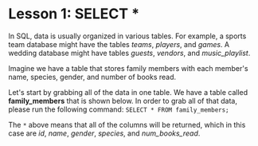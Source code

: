 # Lesson 1: SELECT *

In SQL, data is usually organized in various tables. For example, a sports team database might have the tables *teams*, *players*, and *games*. A wedding database might have tables *guests*, *vendors*, and *music_playlist*.

Imagine we have a table that stores family members with each member's name, species, gender, and number of books read.

Let's start by grabbing all of the data in one table. We have a table called **family_members** that is shown below. In order to grab all of that data, please run the following command: `SELECT * FROM family_members;`

The `*` above means that all of the columns will be returned, which in this case are *id*, *name*, *gender*, *species*, and *num_books_read*.